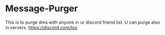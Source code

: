 # Message-Purger
This is to purge dms with anyone in ur discord friend list.
U can purge also in servers.
https://discord.com/tos

